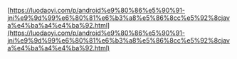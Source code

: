[https://luodaoyi.com/p/android%e9%80%86%e5%90%91-jni%e9%9d%99%e6%80%81%e6%b3%a8%e5%86%8cc%e5%92%8cjava%e4%ba%a4%e4%ba%92.html](https://luodaoyi.com/p/android%e9%80%86%e5%90%91-jni%e9%9d%99%e6%80%81%e6%b3%a8%e5%86%8cc%e5%92%8cjava%e4%ba%a4%e4%ba%92.html)